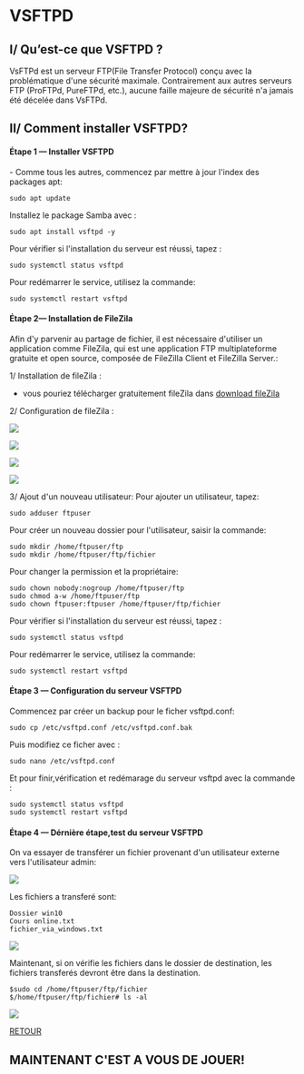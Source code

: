 # VSFTPD


## I/ Qu’est-ce que VSFTPD ? <br>
<p>
VsFTPd est un serveur FTP(File Transfer Protocol) conçu avec la problématique d'une sécurité maximale. Contrairement aux autres serveurs FTP (ProFTPd, PureFTPd, etc.),
aucune faille majeure de sécurité n'a jamais été décelée dans VsFTPd.
</p> 

## II/ Comment installer VSFTPD?

<h4> Étape 1 —  Installer VSFTPD </h4>
      - Comme tous les autres, commencez par mettre à jour l'index des packages apt:
       
    sudo apt update
    

  Installez le package Samba avec :
  
    sudo apt install vsftpd -y
    
Pour vérifier si l'installation du serveur est réussi, tapez :
  
    sudo systemctl status vsftpd

Pour redémarrer le service, utilisez la commande:
       
    sudo systemctl restart vsftpd
    

<h4> Étape 2— Installation de FileZila </h4>
  Afin d'y parvenir au partage de fichier, il est nécessaire d'utiliser un application comme FileZila, 
  qui est une application FTP multiplateforme gratuite et open source, composée de FileZilla Client et FileZilla Server.:
  
 1/ Installation de fileZila :  
  - vous pouriez télécharger gratuitement fileZila dans <a href="https://filezilla-project.org/">download fileZila</a>
    
  2/ Configuration de fileZila :
  <p align="left">
  <img src="https://github.com/Herizoran/SYS1/blob/main/vsftpd/images/fileZila_config_1.jpg" />
</p>

<p align="left">
  <img src="https://github.com/Herizoran/SYS1/blob/main/vsftpd/images/fileZila_config_2.jpg" />
</p>

<p align="left">
  <img src="https://github.com/Herizoran/SYS1/blob/main/vsftpd/images/fileZila_config_3.jpg" />
</p>

<p align="left">
  <img src="https://github.com/Herizoran/SYS1/blob/main/vsftpd/images/fileZila_config_4.jpg" />
</p>


3/ Ajout d'un nouveau utilisateur:
Pour ajouter un utilisateur, tapez:
```
sudo adduser ftpuser
```

Pour créer un nouveau dossier pour l'utilisateur, saisir la commande:
```
sudo mkdir /home/ftpuser/ftp
sudo mkdir /home/ftpuser/ftp/fichier
```

Pour changer la permission et la propriétaire:
  
    sudo chown nobody:nogroup /home/ftpuser/ftp 
    sudo chmod a-w /home/ftpuser/ftp
    sudo chown ftpuser:ftpuser /home/ftpuser/ftp/fichier
    
Pour vérifier si l'installation du serveur est réussi, tapez :
  
    sudo systemctl status vsftpd

Pour redémarrer le service, utilisez la commande:
       
    sudo systemctl restart vsftpd
    
<h4> Étape 3 —  Configuration du serveur VSFTPD </h4>
Commencez par créer un backup pour le ficher vsftpd.conf:
       
    sudo cp /etc/vsftpd.conf /etc/vsftpd.conf.bak
    

  Puis modifiez ce ficher avec :
  
    sudo nano /etc/vsftpd.conf
    
Et pour finir,vérification et redémarage du serveur vsftpd avec la commande :
  
    sudo systemctl status vsftpd
    sudo systemctl restart vsftpd

<h4> Étape 4 —  Dérnière étape,test du serveur VSFTPD </h4>
On va essayer de transférer un fichier provenant d'un utilisateur externe vers l'utilisateur admin:
       
<p align="left">
 <img src="https://github.com/Herizoran/SYS1/blob/main/vsftpd/images/vsftpd_test_1.jpg" />
 </p>
    

  Les fichiers a transferé sont:
  
    Dossier win10 
    Cours online.txt
    fichier_via_windows.txt 
 
 <p align="left">
  <img src="https://github.com/Herizoran/SYS1/blob/main/vsftpd/images/vsftpd_test_2.jpg" />
</p>

Maintenant, si on vérifie les fichiers dans le dossier de destination, les fichiers transferés devront être dans la destination.
```
$sudo cd /home/ftpuser/ftp/fichier
$/home/ftpuser/ftp/fichier# ls -al
```
<p align="left">
  <img src="https://github.com/Herizoran/SYS1/blob/main/vsftpd/images/vsftpd_test_3.jpg" />
</p>

<a href="https://github.com/Mitsanta12/SYS_1"> RETOUR </a>

## MAINTENANT C'EST A VOUS DE JOUER!
